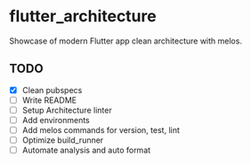 # flutter_architecture

Showcase of modern Flutter app clean architecture with melos.

## TODO
- [X] Clean pubspecs
- [ ] Write README
- [ ] Setup Architecture linter
- [ ] Add environments
- [ ] Add melos commands for version, test, lint
- [ ] Optimize build_runner
- [ ] Automate analysis and auto format
